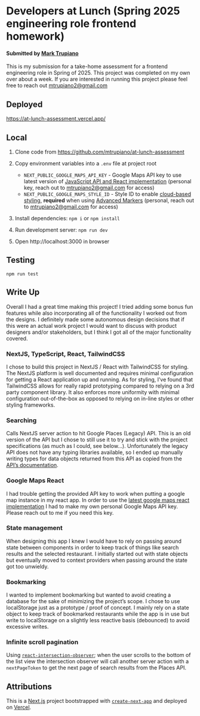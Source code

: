 # Developers at Lunch (Spring 2025 engineering role frontend homework)

#### Submitted by [Mark Trupiano](https://mtru-portfolio-next.netlify.app/)

This is my submission for a take-home assessment for a frontend engineering role in Spring of 2025. This project was completed on my own over about a week. If you are interested in running this project please feel free to reach out mtrupiano2@gmail.com

## Deployed

https://at-lunch-assessment.vercel.app/

## Local

1. Clone code from https://github.com/mtrupiano/at-lunch-assessment
2. Copy environment variables into a `.env` file at project root

   - `NEXT_PUBLIC_GOOGLE_MAPS_API_KEY` - Google Maps API key to use latest version of [JavaScript API and React implementation](https://mapsplatform.google.com/resources/blog/streamline-the-use-of-the-maps-javascript-api-within-your-react-applications/) (personal key, reach out to mtrupiano2@gmail.com for access)
   - `NEXT_PUBLIC_GOOGLE_MAPS_STYLE_ID` - Style ID to enable [cloud-based styling](https://mapstyle.withgoogle.com/), **required** when using [Advanced Markers](https://visgl.github.io/react-google-maps/docs/api-reference/components/advanced-marker) (personal, reach out to mtrupiano2@gmail.com for access)

3. Install dependencies: `npm i` or `npm install`
4. Run development server: `npm run dev`
5. Open http://localhost:3000 in browser

## Testing

`npm run test`

## Write Up

Overall I had a great time making this project! I tried adding some bonus fun features while also incorporating all of the functionality I worked out from the designs. I definitely made some autonomous design decisions that if this were an actual work project I would want to discuss with product designers and/or stakeholders, but I think I got all of the major functionality covered.

### NextJS, TypeScript, React, TailwindCSS

I chose to build this project in NextJS / React with TailwindCSS for styling. The NextJS platform is well documented and requires minimal configuration for getting a React application up and running. As for styling, I’ve found that TailwindCSS allows for really rapid prototyping compared to relying on a 3rd party component library. It also enforces more uniformity with minimal configuration out-of-the-box as opposed to relying on in-line styles or other styling frameworks.

### Searching

Calls NextJS server action to hit Google Places (Legacy) API. This is an old version of the API but I chose to still use it to try and stick with the project specifications (as much as I could, see below…). Unfortunately the legacy API does not have any typing libraries available, so I ended up manually writing types for data objects returned from this API as copied from the [API’s documentation](https://developers.google.com/maps/documentation/places/web-service/search-text#text-search-responses).

### Google Maps React

I had trouble getting the provided API key to work when putting a google map instance in my react app. In order to use the [latest google maps react implementation](https://mapsplatform.google.com/resources/blog/streamline-the-use-of-the-maps-javascript-api-within-your-react-applications/) I had to make my own personal Google Maps API key. Please reach out to me if you need this key.

### State management

When designing this app I knew I would have to rely on passing around state between components in order to keep track of things like search results and the selected restaurant. I initially started out with state objects but eventually moved to context providers when passing around the state got too unwieldy.

### Bookmarking

I wanted to implement bookmarking but wanted to avoid creating a database for the sake of minimizing the project’s scope. I chose to use localStorage just as a prototype / proof of concept. I mainly rely on a state object to keep track of bookmarked restaurants while the app is in use but write to localStorage on a slightly less reactive basis (debounced) to avoid excessive writes.

### Infinite scroll pagination

Using [`react-intersection-observer`](https://www.npmjs.com/package/react-intersection-observer); when the user scrolls to the bottom of the list view the intersection observer will call another server action with a `nextPageToken` to get the next page of search results from the Places API.

## Attributions

This is a [Next.js](https://nextjs.org) project bootstrapped with [`create-next-app`](https://nextjs.org/docs/app/api-reference/cli/create-next-app) and deployed on [Vercel](https://vercel.com/).
